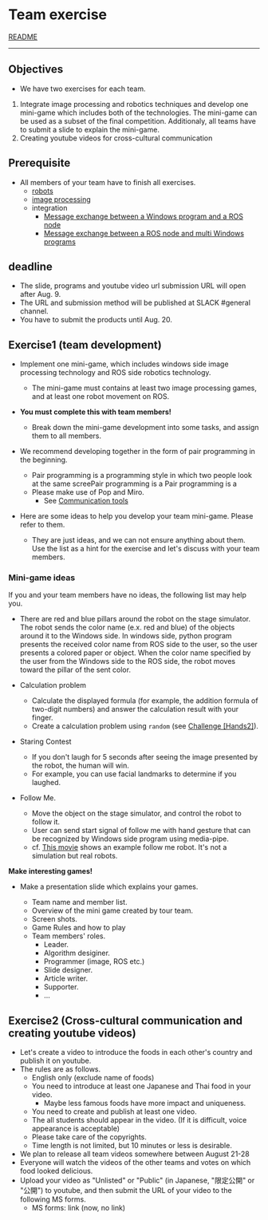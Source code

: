 # Team exercise

[README](../README.md)

---

## Objectives
- We have two exercises for each team.
1. Integrate image processing and robotics techniques and develop one  mini-game which includes both of the technologies. The mini-game can be used as a subset of the final competition.
Additionaly, all teams have to submit a slide to explain the mini-game.
2. Creating youtube videos for cross-cultural communication

## Prerequisite

- All members of your team have to finish all exercises.
  - [robots](https://github.com/oit-ipbl/robots)
  - [image processing](https://github.com/oit-ipbl/image_processing) 
  - integration 
    - [Message exchange between a Windows program and a ROS node](win_single/win_single.md)
    - [Message exchange between a ROS node and multi Windows programs](win_multi/win_multi.md)


## deadline
- The slide, programs and youtube video url submission URL will open after Aug. 9.
- The URL and submission method will be published at SLACK #general channel.
- You have to submit the products until Aug. 20.

## Exercise1 (team development)

- Implement one mini-game, which includes windows side image processing technology and ROS side robotics technology.
  - The mini-game must contains at least two image processing games, and at least one robot movement on ROS.

- **You must complete this with team members!**
  - Break down the mini-game development into some tasks, and assign them to all members.
- We recommend developing together in the form of pair programming in the beginning.
  - Pair programming is a programming style in which two people look at the same screePair programming is a Pair programming is a 
  - Please make use of Pop and Miro.
    - See [Communication tools](https://github.com/oit-ipbl/portal/blob/main/setup/commtools.md)
- Here are some ideas to help you develop your team mini-game. Please refer to them.
  - They are just ideas, and we can not ensure anything about them.  
Use the list as a hint for the exercise and let's discuss with your team members.

### Mini-game ideas

If you and your team members have no ideas, the following list may help you.
- There are red and blue pillars around the robot on the stage simulator. The robot sends the color name (e.x. red and blue) of the objects around it to the Windows side. In windows side, python program presents the received color name from ROS side to the user, so the user presents a colored paper or object. When the color name specified by the user from the Windows side to the ROS side, the robot moves toward the pillar of the sent color.

- Calculation problem
  - Calculate the displayed formula (for example, the addition formula of two-digit numbers) and answer the calculation result with your finger.
  - Create a calculation problem using ```random``` (see [Challenge [Hands2]](https://github.com/oit-ipbl/image_processing/blob/main/advanced/holistic.md#challengehands2)).
- Staring Contest
  - If you don't laugh for 5 seconds after seeing the image presented by the robot, the human will win.
  - For example, you can use facial landmarks to determine if you laughed.
- Follow Me.
  - Move the object on the stage simulator, and control the robot to follow it.
  - User can send start signal of follow me with hand gesture that can be recognized by Windows side program using media-pipe.
  - cf. [This movie](https://www.youtube.com/watch?v=8-CcklPzvyo) shows an example follow me robot. It's not a simulation but real robots.

**Make interesting games!**

- Make a presentation slide which explains your games.

  - Team name and member list.
  - Overview of the mini game created by tour team.
  - Screen shots.
  - Game Rules and how to play
  - Team members' roles.
    - Leader.
    - Algorithm desiginer.
    - Programmer (image, ROS etc.)
    - Slide designer.
    - Article writer.
    - Supporter.
    - ...

## Exercise2 (Cross-cultural communication and creating youtube videos)
- Let's create a video to introduce the foods in each other's country and publish it on youtube.
- The rules are as follows.
  - English only (exclude name of foods)
  - You need to introduce at least one Japanese and Thai food in your video.
    - Maybe less famous foods have more impact and uniqueness.
  - You need to create and publish at least one video.
  - The all students should appear in the video. (If it is difficult, voice appearance is acceptable)
  - Please take care of the copyrights.
  - Time length is not limited, but 10 minutes or less is desirable.
- We plan to release all team videos somewhere between August 21-28
- Everyone will watch the videos of the other teams and votes on which food looked delicious.
- Upload your video as "Unlisted" or "Public" (in Japanese, "限定公開" or "公開") to youtube, and then submit the URL of your video to the following MS forms.
  - MS forms: link (now, no link)

